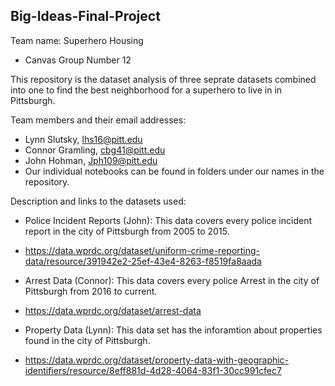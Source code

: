 ## Big-Ideas-Final-Project

Team name: Superhero Housing
+ Canvas Group Number 12

This repository is the dataset analysis of three seprate datasets combined into one to find the best neighborhood for a superhero to live in in Pittsburgh.

Team members and their email addresses:
- Lynn Slutsky, lhs16@pitt.edu
- Connor Gramling, cbg41@pitt.edu
- John Hohman, Jph109@pitt.edu
- Our individual notebooks can be found in folders under our names in the repository.

Description and links to the datasets used:
- Police Incident Reports (John): This data covers every police incident report in the city of Pittsburgh from 2005 to 2015.
- https://data.wprdc.org/dataset/uniform-crime-reporting-data/resource/391942e2-25ef-43e4-8263-f8519fa8aada

- Arrest Data (Connor): This data covers every police Arrest in the city of Pittsburgh from 2016 to current.
- https://data.wprdc.org/dataset/arrest-data

- Property Data (Lynn): This data set has the inforamtion about properties found in the city of Pittsburgh. 
- https://data.wprdc.org/dataset/property-data-with-geographic-identifiers/resource/8eff881d-4d28-4064-83f1-30cc991cfec7

